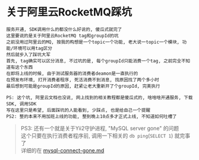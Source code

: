 关于阿里云RocketMQ踩坑
==

``` text
服务开通, SDK调用什么的都没什么好说的, 傻瓜式就完了
这里要说的是关于阿里云RocketMQ tag和groupId的坑
之前没用过阿里云的MQ, 按我的构想是一个topic一个功能, 老大说一topic一个模块, 功能/环境可以用tag区分
然后就步入了踩坑大军
首先, tag确实可以区分消息, 不过坑的是, 每个groupId只能消费一个tag, 之前完全不知道有这个东西
在即将上线的时候, 由于测试服务器的消费者deamon是一直执行的
在预发布环境, 打开消费者程序, 死活消费不到消息, 找原因找了两个多小时
最后想到可能是groupId的原因, 赶紧让老大重新开了个groupId, 完美执行

PS: 这个坑, 阿里云文档也没说, 网上找到的相关教程都是傻瓜式的, 啥啥啥开通服务, 下载SDK, 调用SDK
写在这里只是希望, 后面踩坑的人能看到, 少踩点, 也是给自己一个提醒
PS2: 整的本来不用加班上线的功能, 整到晚上10点多才正式上线, 不知道如何吐槽了
```

> PS3: 还有一个就是关于Yii2守护进程, "MySQL server gone" 的问题  
> 这个只要在执行消费者程序前, 调用一下相关的 `db ping`(`SELECT 1`) 就完事了  
> 详细的在 [mysql-connect-gone.md](https://github.com/RandalTeng/static-page/tree/master/php/mysql-connect-gone.md)
